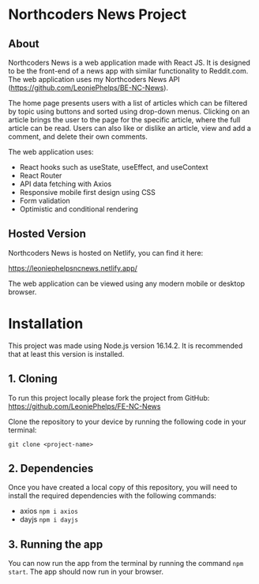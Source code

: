 # Northcoders News Project

## About

Northcoders News is a web application made with React JS. It is designed to be the front-end of a news app with similar functionality to Reddit.com. The web application uses my Northcoders News API (https://github.com/LeoniePhelps/BE-NC-News).

The home page presents users with a list of articles which can be filtered by topic using buttons and sorted using drop-down menus. Clicking on an article brings the user to the page for the specific article, where the full article can be read. Users can also like or dislike an article, view and add a comment, and delete their own comments.

The web application uses:

- React hooks such as useState, useEffect, and useContext
- React Router
- API data fetching with Axios
- Responsive mobile first design using CSS
- Form validation
- Optimistic and conditional rendering

## Hosted Version

Northcoders News is hosted on Netlify, you can find it here:

https://leoniephelpsncnews.netlify.app/

The web application can be viewed using any modern mobile or desktop browser.

# Installation

This project was made using Node.js version 16.14.2. It is recommended that at least this version is installed.

## 1. Cloning

To run this project locally please fork the project from GitHub:
https://github.com/LeoniePhelps/FE-NC-News

Clone the repository to your device by running the following code in your terminal:

```
git clone <project-name>
```

## 2. Dependencies

Once you have created a local copy of this repository, you will need to install the required dependencies with the following commands:

- axios `npm i axios`
- dayjs `npm i dayjs`

## 3. Running the app

You can now run the app from the terminal by running the command `npm start`. The app should now run in your browser.
